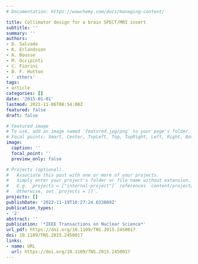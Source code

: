 ```yaml
---
# Documentation: https://wowchemy.com/docs/managing-content/

title: Collimator design for a brain SPECT/MRI insert
subtitle: ''
summary: ''
authors:
- D. Salvado
- K. Erlandsson
- A. Bousse
- M. Occipinti
- C. Fiorini
- B. F. Hutton
- ' others'
tags:
- article
categories: []
date: '2015-01-01'
lastmod: 2021-11-06T08:54:00Z
featured: false
draft: false

# Featured image
# To use, add an image named `featured.jpg/png` to your page's folder.
# Focal points: Smart, Center, TopLeft, Top, TopRight, Left, Right, BottomLeft, Bottom, BottomRight.
image:
  caption: ''
  focal_point: ''
  preview_only: false

# Projects (optional).
#   Associate this post with one or more of your projects.
#   Simply enter your project's folder or file name without extension.
#   E.g. `projects = ["internal-project"]` references `content/project/deep-learning/index.md`.
#   Otherwise, set `projects = []`.
projects: []
publishDate: '2022-11-19T16:27:24.633809Z'
publication_types:
- '2'
abstract: ''
publication: '*IEEE Transactions on Nuclear Science*'
url_pdf: https://doi.org/10.1109/TNS.2015.2450017
doi: 10.1109/TNS.2015.2450017
links:
- name: URL
  url: https://doi.org/10.1109/TNS.2015.2450017
---
```

